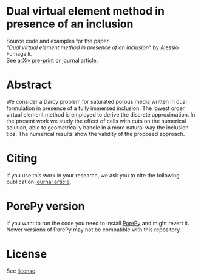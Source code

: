 # Dual virtual element method in presence of an inclusion

Source code and examples for the paper <br>
"*Dual virtual element method in presence of an inclusion*" by Alessio Fumagalli.<br>
See [arXiv pre-print](https://arxiv.org/abs/1709.03519) or [journal article](https://www.sciencedirect.com/science/article/pii/S0893965918301812).

# Abstract
We consider a Darcy problem for saturated porous media written in dual formulation in presence of a fully immersed inclusion. The lowest order virtual element method is employed to derive the discrete approximation. In the present work we study the effect of cells with cuts on the numerical solution, able to geometrically handle in a more natural way the inclusion tips. The numerical results show the validity of the proposed approach.

# Citing
If you use this work in your research, we ask you to cite the following publication [journal article](https://www.sciencedirect.com/science/article/pii/S0893965918301812).

# PorePy version
If you want to run the code you need to install [PorePy](https://github.com/pmgbergen/porepy) and might revert it.<br>
Newer versions of PorePy may not be compatible with this repository.

# License
See [license](./LICENSE).
